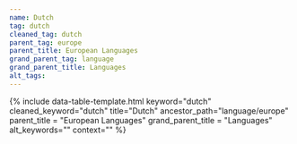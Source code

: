 ```yaml
---
name: Dutch
tag: dutch
cleaned_tag: dutch
parent_tag: europe
parent_title: European Languages
grand_parent_tag: language
grand_parent_title: Languages
alt_tags: 
---
```


{% include data-table-template.html 
  keyword="dutch" 
  cleaned_keyword="dutch" 
  title="Dutch"
  ancestor_path="language/europe" 
  parent_title = "European Languages"
  grand_parent_title = "Languages"
  alt_keywords=""
  context=""
%}

